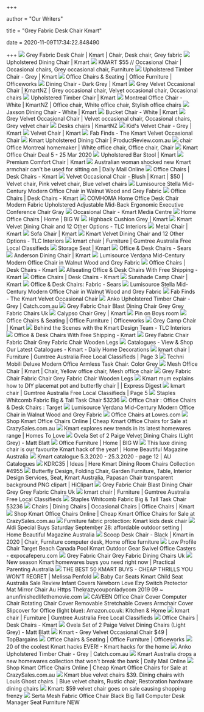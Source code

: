 +++
        
author = "Our Writers"
        
title = "Grey Fabric Desk Chair Kmart"
        
date = 2020-11-09T17:34:22.848490
        
+++
[ ![](https://i.pinimg.com/564x/12/c8/28/12c82874b9cf5597f5240ae89a2c9d25.jpg)](https://i.pinimg.com/564x/12/c8/28/12c82874b9cf5597f5240ae89a2c9d25.jpg) Grey Fabric Desk Chair | Kmart | Chair, Desk chair, Grey fabric
[ ![](https://www.kmart.com.au/wcsstore/Kmart/images/ncatalog/f/8/42428428-1-f.jpg)](https://www.kmart.com.au/wcsstore/Kmart/images/ncatalog/f/8/42428428-1-f.jpg) Upholstered Dining Chair | Kmart
[ ![](https://i.pinimg.com/originals/73/19/b8/7319b8a2d0e1410ad895f0a42c324ba9.jpg)](https://i.pinimg.com/originals/73/19/b8/7319b8a2d0e1410ad895f0a42c324ba9.jpg) KMART $55 // Occasional Chair | Occasional chairs, Grey occasional chair,  Furniture
[ ![](https://www.kmart.com.au/wcsstore/Kmart/images/ncatalog/f/9/42871859-1-f.jpg)](https://www.kmart.com.au/wcsstore/Kmart/images/ncatalog/f/9/42871859-1-f.jpg) Upholstered Timber Chair - Grey | Kmart
[ ![](https://s3-ap-southeast-2.amazonaws.com/wc-prod-pim/Category_400x400/student-chairs-hometile-20.jpg)](https://s3-ap-southeast-2.amazonaws.com/wc-prod-pim/Category_400x400/student-chairs-hometile-20.jpg) Office Chairs & Seating | Office Furniture | Officeworks
[ ![](https://www.kmart.com.au/wcsstore/Kmart/images/ncatalog/f/7/42766117-1-f.jpg)](https://www.kmart.com.au/wcsstore/Kmart/images/ncatalog/f/7/42766117-1-f.jpg) Dining Chair - Dark Grey | Kmart
[ ![](https://i.pinimg.com/originals/fa/99/c0/fa99c07c44fd478b46404588ed9f4317.jpg)](https://i.pinimg.com/originals/fa/99/c0/fa99c07c44fd478b46404588ed9f4317.jpg) Grey Velvet Occasional Chair | KmartNZ | Grey occasional chair, Velvet  occasional chair, Occasional chairs
[ ![](https://www.kmart.com.au/wcsstore/Kmart/images/ncatalog/f/0/42766100-1-f.jpg)](https://www.kmart.com.au/wcsstore/Kmart/images/ncatalog/f/0/42766100-1-f.jpg) Upholstered Timber Chair | Kmart
[ ![](https://i.pinimg.com/originals/40/50/b5/4050b5912333a5f9c4de0420ba2064ad.jpg)](https://i.pinimg.com/originals/40/50/b5/4050b5912333a5f9c4de0420ba2064ad.jpg) Montreal Office Chair - White | KmartNZ | Office chair, White office chair,  Stylish office chairs
[ ![](https://www.kmart.com.au/wcsstore/Kmart/images/ncatalog/f/3/42789673-1-f.jpg)](https://www.kmart.com.au/wcsstore/Kmart/images/ncatalog/f/3/42789673-1-f.jpg) Jaxson Dining Chair - White | Kmart
[ ![](https://www.kmart.com.au/wcsstore/Kmart/images/ncatalog/f/4/42177524-1-f.jpg)](https://www.kmart.com.au/wcsstore/Kmart/images/ncatalog/f/4/42177524-1-f.jpg) Bucket Chair - White | Kmart
[ ![](https://i.pinimg.com/564x/90/4e/1f/904e1fa5262d88d958931de56859337a.jpg)](https://i.pinimg.com/564x/90/4e/1f/904e1fa5262d88d958931de56859337a.jpg) Grey Velvet Occasional Chair | Velvet occasional chair, Occasional chairs,  Grey velvet chair
[ ![](https://www.kmart.co.nz/wcsstore/Kmart/images/ncatalog/tf/8/42757498-1-tf.jpg)](https://www.kmart.co.nz/wcsstore/Kmart/images/ncatalog/tf/8/42757498-1-tf.jpg) Desks chairs | KmartNZ
[ ![](https://www.kmart.com.au/wcsstore/Kmart/images/ncatalog/f/9/42774129-1-f.jpg)](https://www.kmart.com.au/wcsstore/Kmart/images/ncatalog/f/9/42774129-1-f.jpg) Kid's Velvet Chair - Grey | Kmart
[ ![](https://www.kmart.com.au/wcsstore/Kmart/images/ncatalog/f/1/42877011-1-f.jpg)](https://www.kmart.com.au/wcsstore/Kmart/images/ncatalog/f/1/42877011-1-f.jpg) Velvet Chair | Kmart
[ ![](http://www.househomedesign.com.au/wp-content/uploads/2018/06/382ced6df595ec9f55b7b5082a8d15be.jpg)](http://www.househomedesign.com.au/wp-content/uploads/2018/06/382ced6df595ec9f55b7b5082a8d15be.jpg) Fab Finds - The Kmart Velvet Occasional Chair
[ ![](https://cdn.productreview.com.au/resize/listing-picture/b7cf870c-f992-30f8-9468-c9ea11131036?width=1200&height=630&v=2)](https://cdn.productreview.com.au/resize/listing-picture/b7cf870c-f992-30f8-9468-c9ea11131036?width=1200&height=630&v=2) Kmart Upholstered Dining Chair | ProductReview.com.au
[ ![](https://i.pinimg.com/originals/c4/c5/37/c4c53777ac1cd5f21cbd67a44f02cfee.jpg)](https://i.pinimg.com/originals/c4/c5/37/c4c53777ac1cd5f21cbd67a44f02cfee.jpg) chair Office Montreal homemaker | White office chair, Office chair, Chair
[ ![](https://www.catalogueau.com/wp-content/uploads/2020/03/Kmart-Office-Chair-Deal-5-25-Mar-2020.jpg)](https://www.catalogueau.com/wp-content/uploads/2020/03/Kmart-Office-Chair-Deal-5-25-Mar-2020.jpg) Kmart Office Chair Deal 5 - 25 Mar 2020
[ ![](https://www.kmart.com.au/wcsstore/Kmart/images/ncatalog/f/6/42636786-1-f.jpg)](https://www.kmart.com.au/wcsstore/Kmart/images/ncatalog/f/6/42636786-1-f.jpg) Upholstered Bar Stool | Kmart
[ ![](https://www.kmart.com.au/wcsstore/Kmart/images/ncatalog/f/2/42832522-1-f.jpg)](https://www.kmart.com.au/wcsstore/Kmart/images/ncatalog/f/2/42832522-1-f.jpg) Premium Comfort Chair | Kmart
[ ![](https://i.dailymail.co.uk/1s/2019/07/21/02/16297398-7268901-image-m-126_1563671615218.jpg)](https://i.dailymail.co.uk/1s/2019/07/21/02/16297398-7268901-image-m-126_1563671615218.jpg) Australian woman shocked new Kmart armchair can't be used for sitting on |  Daily Mail Online
[ ![](https://c.shld.net/rpx/i/s/i/mp/10165699/prod_9958957230?hei=245&wid=245&op_sharpen=1&qlt=85)](https://c.shld.net/rpx/i/s/i/mp/10165699/prod_9958957230?hei=245&wid=245&op_sharpen=1&qlt=85) Office Chairs | Desk Chairs - Kmart
[ ![](https://i.pinimg.com/originals/2d/e7/11/2de711a3846f5fb5f243350af6f329c7.jpg)](https://i.pinimg.com/originals/2d/e7/11/2de711a3846f5fb5f243350af6f329c7.jpg) Velvet Occasional Chair - Blush | Kmart | $50 | Velvet chair, Pink velvet  chair, Blue velvet chairs
[ ![](https://c.shld.net/rpx/i/s/pi/mp/17670/prod_15809502109?src=https%3A%2F%2Flumisource.com%2Fimages%2F20581%2FW1%2F1825276B32A3D6B5F7AFB475969F2379%40Stella%2520Office%2520Chair%2520WL%2520GY%25202000%2520Side.jpg&d=404758d2261002142f62d840ecdd875cfa5e1fdf&?hei=64&wid=64&qlt=50)](https://c.shld.net/rpx/i/s/pi/mp/17670/prod_15809502109?src=https%3A%2F%2Flumisource.com%2Fimages%2F20581%2FW1%2F1825276B32A3D6B5F7AFB475969F2379%40Stella%2520Office%2520Chair%2520WL%2520GY%25202000%2520Side.jpg&d=404758d2261002142f62d840ecdd875cfa5e1fdf&?hei=64&wid=64&qlt=50) Lumisource Stella Mid-Century Modern Office Chair in Walnut Wood and Grey  Fabric
[ ![](https://c.shld.net/rpx/i/s/pi/mp/24335/prod_13518065229?src=http%3A%2F%2Fcdn.beyondstores.com%2Fimages%2FP%2FLumisource-Diana-Contemporary-Lounge-Chair-in-Gold-Metal-and-Blue-Velvet.jpg&d=aa01d3ee85ae3184148f15946592a45971380969&hei=245&wid=245&op_sharpen=1&qlt=85)](https://c.shld.net/rpx/i/s/pi/mp/24335/prod_13518065229?src=http%3A%2F%2Fcdn.beyondstores.com%2Fimages%2FP%2FLumisource-Diana-Contemporary-Lounge-Chair-in-Gold-Metal-and-Blue-Velvet.jpg&d=aa01d3ee85ae3184148f15946592a45971380969&hei=245&wid=245&op_sharpen=1&qlt=85) Office Chairs | Desk Chairs - Kmart
[ ![](https://c.shld.net/rpx/i/s/pi/mp/10160405/prod_9167100432?src=http%3A%2F%2Flykartstore.site%2Flykartimage%2FimageB%2FALVB07TYYKD99.jpg&d=0b07156668b2024674d447b477999da5b59dd18f&?hei=64&wid=64&qlt=50)](https://c.shld.net/rpx/i/s/pi/mp/10160405/prod_9167100432?src=http%3A%2F%2Flykartstore.site%2Flykartimage%2FimageB%2FALVB07TYYKD99.jpg&d=0b07156668b2024674d447b477999da5b59dd18f&?hei=64&wid=64&qlt=50) COMHOMA Home Office Desk Chair Modern Fabric Upholstered Adjustable  Mid-Back Ergonomic Executive Conference Chair Gray
[ ![](http://mediacentre.kmart.com.au/DataFiles/Image/2/42428459/1)](http://mediacentre.kmart.com.au/DataFiles/Image/2/42428459/1) Occasional Chair - Kmart Media Centre
[ ![](https://www.bigw.com.au/medias/sys_master/images/images/h51/h2d/14264094031902.jpg)](https://www.bigw.com.au/medias/sys_master/images/images/h51/h2d/14264094031902.jpg) Home Office Chairs | Home | BIG W
[ ![](https://www.kmart.com.au/wcsstore/Kmart/images/ncatalog/f/8/42625148-1-f.jpg)](https://www.kmart.com.au/wcsstore/Kmart/images/ncatalog/f/8/42625148-1-f.jpg) Highback Cushion Grey | Kmart
[ ![](https://www.tlcinteriors.com.au/wp-content/uploads/2018/09/powder-blue-velvet-dining-chairs-from-early-settler.jpg)](https://www.tlcinteriors.com.au/wp-content/uploads/2018/09/powder-blue-velvet-dining-chairs-from-early-settler.jpg) Kmart Velvet Dining Chair and 12 Other Options - TLC Interiors
[ ![](https://www.kmart.com.au/wcsstore/Kmart/images/ncatalog/f/0/42350040-1-f.jpg)](https://www.kmart.com.au/wcsstore/Kmart/images/ncatalog/f/0/42350040-1-f.jpg) Metal Chair | Kmart
[ ![](https://www.kmart.com.au/wcsstore/Kmart/images/ncatalog/f/3/42893523-1-f.jpg)](https://www.kmart.com.au/wcsstore/Kmart/images/ncatalog/f/3/42893523-1-f.jpg) Sofa Chair | Kmart
[ ![](https://mk0tlcinteriors4lydf.kinstacdn.com/wp-content/uploads/2018/09/kmart-velvet-dining-chair-blue-velvet-upholstered-chair.jpg)](https://mk0tlcinteriors4lydf.kinstacdn.com/wp-content/uploads/2018/09/kmart-velvet-dining-chair-blue-velvet-upholstered-chair.jpg) Kmart Velvet Dining Chair and 12 Other Options - TLC Interiors
[ ![](https://i.ebayimg.com/images/g/vuoAAOSw3Zpfp8cr/s-l400.webp)](https://i.ebayimg.com/images/g/vuoAAOSw3Zpfp8cr/s-l400.webp) kmart chair | Furniture | Gumtree Australia Free Local Classifieds
[ ![](https://www.kmart.com.au/wcsstore/Kmart/images/ncatalog/f/3/42828013-1-f.jpg)](https://www.kmart.com.au/wcsstore/Kmart/images/ncatalog/f/3/42828013-1-f.jpg) Storage Seat | Kmart
[ ![](https://c.shld.net/rpx/i/s/i/spin/image/spin_prod_45099401?hei=245&wid=245&op_sharpen=1&qlt=85)](https://c.shld.net/rpx/i/s/i/spin/image/spin_prod_45099401?hei=245&wid=245&op_sharpen=1&qlt=85) Office & Desk Chairs - Sears
[ ![](https://www.kmart.com.au/wcsstore/Kmart/images/ncatalog/tf/3/42909903-1-tf.jpg)](https://www.kmart.com.au/wcsstore/Kmart/images/ncatalog/tf/3/42909903-1-tf.jpg) Anderson Dining Chair | Kmart
[ ![](https://c.shld.net/rpx/i/s/pi/mp/17670/prod_16074616209?src=https%3A%2F%2Flumisource.com%2Fimages%2F20583%2FW1%2FAB9C3C359091FF228610CE13CD21D942%40Verdana%2520Office%2520Chair%2520WL%2520GY%25202000%2520Duo.jpg&d=70e6b0e1c191af29c2c3e6d142076945d640f86a&hei=333&wid=333&op_sharpen=1)](https://c.shld.net/rpx/i/s/pi/mp/17670/prod_16074616209?src=https%3A%2F%2Flumisource.com%2Fimages%2F20583%2FW1%2FAB9C3C359091FF228610CE13CD21D942%40Verdana%2520Office%2520Chair%2520WL%2520GY%25202000%2520Duo.jpg&d=70e6b0e1c191af29c2c3e6d142076945d640f86a&hei=333&wid=333&op_sharpen=1) Lumisource Verdana Mid-Century Modern Office Chair in Walnut Wood and Grey  Fabric
[ ![](https://c.shld.net/rpx/i/s/pi/mp/24335/prod_13534192029?src=http%3A%2F%2Fcdn.beyondstores.com%2Fimages%2FP%2FZ-Line-Grey-Task-Chair.jpg&d=996ff787061104329e4bd52841a5d949c31b9961&hei=245&wid=245&op_sharpen=1&qlt=85)](https://c.shld.net/rpx/i/s/pi/mp/24335/prod_13534192029?src=http%3A%2F%2Fcdn.beyondstores.com%2Fimages%2FP%2FZ-Line-Grey-Task-Chair.jpg&d=996ff787061104329e4bd52841a5d949c31b9961&hei=245&wid=245&op_sharpen=1&qlt=85) Office Chairs | Desk Chairs - Kmart
[ ![](https://c.shld.net/rpx/i/s/pi/mp/21172/prod_15637201209?src=https%3A%2F%2Fwww.shopladder.com%2Fprodimages-cdls%2FAMS%2FP24200-T0-W1000-H1000-MW500-MH500-V3-R3-Bams-57-1-12-t2.jpg&d=8ac4b471f53a5ef797c9b7ee1a10792520a20bc9&hei=245&wid=245&op_sharpen=1&qlt=85)](https://c.shld.net/rpx/i/s/pi/mp/21172/prod_15637201209?src=https%3A%2F%2Fwww.shopladder.com%2Fprodimages-cdls%2FAMS%2FP24200-T0-W1000-H1000-MW500-MH500-V3-R3-Bams-57-1-12-t2.jpg&d=8ac4b471f53a5ef797c9b7ee1a10792520a20bc9&hei=245&wid=245&op_sharpen=1&qlt=85) Allseating Office & Desk Chairs With Free Shipping - Kmart
[ ![](https://c.shld.net/rpx/i/s/pi/mp/27954/prod_14207055017?src=http%3A%2F%2Fgm-images.amiventures.net%2FAMI2%2FB01MT8LC3J_L1.jpg&d=fb6e1246181e37b13c6f1f49026f90122502822c&hei=245&wid=245&op_sharpen=1&qlt=85)](https://c.shld.net/rpx/i/s/pi/mp/27954/prod_14207055017?src=http%3A%2F%2Fgm-images.amiventures.net%2FAMI2%2FB01MT8LC3J_L1.jpg&d=fb6e1246181e37b13c6f1f49026f90122502822c&hei=245&wid=245&op_sharpen=1&qlt=85) Office Chairs | Desk Chairs - Kmart
[ ![](https://www.kmart.com.au/wcsstore/Kmart/images/ncatalog/f/9/42915119-1-f.jpg)](https://www.kmart.com.au/wcsstore/Kmart/images/ncatalog/f/9/42915119-1-f.jpg) Sunshade Camp Chair | Kmart
[ ![](https://c.shld.net/rpx/i/s/pi/mp/10296885/prod_12034331804?src=https%3A%2F%2Fimages-na.ssl-images-amazon.com%2Fimages%2FI%2F61kMmEXJb0L._AC_SL1500_.jpg&d=4b1fa112e3afa0be8c9b0305d262471c4ebb3825&hei=245&wid=245&op_sharpen=1&qlt=85)](https://c.shld.net/rpx/i/s/pi/mp/10296885/prod_12034331804?src=https%3A%2F%2Fimages-na.ssl-images-amazon.com%2Fimages%2FI%2F61kMmEXJb0L._AC_SL1500_.jpg&d=4b1fa112e3afa0be8c9b0305d262471c4ebb3825&hei=245&wid=245&op_sharpen=1&qlt=85) Office & Desk Chairs: Fabric - Sears
[ ![](https://c.shld.net/rpx/i/s/pi/mp/17670/prod_16074615909?src=https%3A%2F%2Flumisource.com%2Fimages%2F20581%2FW1%2F1BD4D026045C1B08423D0C2CF3D178D5%40Stella%2520Office%2520Chair%2520WL%2520GY%25202000%2520Back.jpg&d=90efa7bed0cfde57cf1f33c664169e1de02d46ca&hei=333&wid=333&op_sharpen=1)](https://c.shld.net/rpx/i/s/pi/mp/17670/prod_16074615909?src=https%3A%2F%2Flumisource.com%2Fimages%2F20581%2FW1%2F1BD4D026045C1B08423D0C2CF3D178D5%40Stella%2520Office%2520Chair%2520WL%2520GY%25202000%2520Back.jpg&d=90efa7bed0cfde57cf1f33c664169e1de02d46ca&hei=333&wid=333&op_sharpen=1) Lumisource Stella Mid-Century Modern Office Chair in Walnut Wood and Grey  Fabric
[ ![](http://www.househomedesign.com.au/wp-content/uploads/2018/06/feb-living-310118-furniture-tall-banner.jpg)](http://www.househomedesign.com.au/wp-content/uploads/2018/06/feb-living-310118-furniture-tall-banner.jpg) Fab Finds - The Kmart Velvet Occasional Chair
[ ![](https://s.catch.com.au/images/product/0026/26766/5dc9e609f1ae6932960829.jpg)](https://s.catch.com.au/images/product/0026/26766/5dc9e609f1ae6932960829.jpg) Anko Upholstered Timber Chair - Grey | Catch.com.au
[ ![](http://goopil.co/wp-content/uploads/2018/05/grey-fabric-chair-floral-fabric-dining-chairs-in-antique-grey-in-a-pair-1-grey-fabric-chair-kmart.jpg)](http://goopil.co/wp-content/uploads/2018/05/grey-fabric-chair-floral-fabric-dining-chairs-in-antique-grey-in-a-pair-1-grey-fabric-chair-kmart.jpg) Grey Fabric Chair Blast Dining Chair Grey Grey Fabric Chairs Uk
[ ![](https://www.kmart.com.au/wcsstore/Kmart/images/ncatalog/f/4/42907084-1-f.jpg)](https://www.kmart.com.au/wcsstore/Kmart/images/ncatalog/f/4/42907084-1-f.jpg) Calypso Chair Grey | Kmart
[ ![](https://i.pinimg.com/originals/94/5e/e0/945ee0a75adb2748d97775d00f23bead.jpg)](https://i.pinimg.com/originals/94/5e/e0/945ee0a75adb2748d97775d00f23bead.jpg) Pin on Boys room
[ ![](https://s3-ap-southeast-2.amazonaws.com/wc-prod-pim/Category_400x400/desk-chairs.jpg)](https://s3-ap-southeast-2.amazonaws.com/wc-prod-pim/Category_400x400/desk-chairs.jpg) Office Chairs & Seating | Office Furniture | Officeworks
[ ![](https://www.kmart.com.au/wcsstore/Kmart/images/ncatalog/f/6/42496656-1-f.jpg)](https://www.kmart.com.au/wcsstore/Kmart/images/ncatalog/f/6/42496656-1-f.jpg) Grey Camp Chair | Kmart
[ ![](https://www.tlcinteriors.com.au/wp-content/uploads/2018/03/kmart-natural-living-room-grey-upholstered-dining-chair-and-tan-leather-cushion.jpg)](https://www.tlcinteriors.com.au/wp-content/uploads/2018/03/kmart-natural-living-room-grey-upholstered-dining-chair-and-tan-leather-cushion.jpg) Behind the Scenes with the Kmart Design Team - TLC Interiors
[ ![](https://c.shld.net/rpx/i/s/i/spin/10040414/prod_16392252612?hei=245&wid=245&op_sharpen=1&qlt=85)](https://c.shld.net/rpx/i/s/i/spin/10040414/prod_16392252612?hei=245&wid=245&op_sharpen=1&qlt=85) Office & Desk Chairs With Free Shipping - Kmart
[ ![](http://goopil.co/wp-content/uploads/2018/05/grey-fabric-chair-modern-dining-chair-in-grey-fabric-grey-fabric-dining-chairs-with-chrome-legs.jpg)](http://goopil.co/wp-content/uploads/2018/05/grey-fabric-chair-modern-dining-chair-in-grey-fabric-grey-fabric-dining-chairs-with-chrome-legs.jpg) Grey Fabric Chair Fabric Chair Grey Fabric Chair Wooden Legs
[ ![](http://www.dailyhomedecorations.com/wp-content/uploads/2015/08/catalogues---view-shop-our-latest-catalogues---kmart.jpg)](http://www.dailyhomedecorations.com/wp-content/uploads/2015/08/catalogues---view-shop-our-latest-catalogues---kmart.jpg) Catalogues - View & Shop Our Latest Catalogues - Kmart - Daily Home  Decorations
[ ![](https://i.ebayimg.com/images/g/wQMAAOSwJSlfWFFM/s-l400.jpg)](https://i.ebayimg.com/images/g/wQMAAOSwJSlfWFFM/s-l400.jpg) kmart chair | Furniture | Gumtree Australia Free Local Classifieds | Page 3
[ ![](https://c.shld.net/rpx/i/s/pi/mp/10164233/prod_9258395905?src=http%3A%2F%2F180.151.85.74%2Fpublic%2FRTA-Products%2FRTA-3237-GRY.jpg&d=24a960994a6890c30ffabd3130714ae17313b249&?hei=64&wid=64&qlt=50)](https://c.shld.net/rpx/i/s/pi/mp/10164233/prod_9258395905?src=http%3A%2F%2F180.151.85.74%2Fpublic%2FRTA-Products%2FRTA-3237-GRY.jpg&d=24a960994a6890c30ffabd3130714ae17313b249&?hei=64&wid=64&qlt=50) Techni Mobili Deluxe Modern Office Armless Task Chair. Color Grey
[ ![](https://i.pinimg.com/564x/37/51/3b/37513ba36099001c674fb595336c876e.jpg)](https://i.pinimg.com/564x/37/51/3b/37513ba36099001c674fb595336c876e.jpg) Mesh Office Chair | Kmart | Chair, Yellow office chair, Mesh office chair
[ ![](http://goopil.co/wp-content/uploads/2018/05/grey-fabric-chair-skyline-office-chair-grey-fabric-grey-fabric-dining-room-chairs-uk.jpg)](http://goopil.co/wp-content/uploads/2018/05/grey-fabric-chair-skyline-office-chair-grey-fabric-grey-fabric-dining-room-chairs-uk.jpg) Grey Fabric Chair Fabric Chair Grey Fabric Chair Wooden Legs
[ ![](https://i.dailymail.co.uk/i/newpix/2018/03/22/05/4A6BEA6100000578-5530217-image-a-24_1521696586349.jpg)](https://i.dailymail.co.uk/i/newpix/2018/03/22/05/4A6BEA6100000578-5530217-image-a-24_1521696586349.jpg) Kmart mum explains how to DIY placemat pot and butterfly chair | | Express  Digest
[ ![](https://i.ebayimg.com/images/g/~~YAAOSwB4VfNb1z/s-l400.webp)](https://i.ebayimg.com/images/g/~~YAAOSwB4VfNb1z/s-l400.webp) kmart chair | Gumtree Australia Free Local Classifieds | Page 5
[ ![](https://c.shld.net/rpx/i/s/pi/mp/10175034/prod_17337424139?src=https%3A%2F%2Fi.ebayimg.com%2Fimages%2Fg%2FXg8AAOSwcDBd%7EACd%2Fs-l1600.jpg&d=86ecb05eca131da4fc5d7ab3ae63a1877e2d2651&hei=333&wid=333&op_sharpen=1)](https://c.shld.net/rpx/i/s/pi/mp/10175034/prod_17337424139?src=https%3A%2F%2Fi.ebayimg.com%2Fimages%2Fg%2FXg8AAOSwcDBd%7EACd%2Fs-l1600.jpg&d=86ecb05eca131da4fc5d7ab3ae63a1877e2d2651&hei=333&wid=333&op_sharpen=1) Staples Whitcomb Fabric Big & Tall Task Chair 53236
[ ![](https://target.scene7.com/is/image/Target/OfficeChairs-200326-1585252166913)](https://target.scene7.com/is/image/Target/OfficeChairs-200326-1585252166913) Office Chair : Office Chairs & Desk Chairs : Target
[ ![](https://c.shld.net/rpx/i/s/pi/mp/17670/prod_15809504509?src=https%3A%2F%2Flumisource.com%2Fimages%2F20583%2FW1%2F10561D4B02A98E240ADF8AD39EBD3D88%40Verdana%2520Office%2520Chair%2520WL%2520GY%25202000%2520Side.jpg&d=a65bc4fde42ab1590378a50bce4b7b3a7bcc0a88&?hei=64&wid=64&qlt=50)](https://c.shld.net/rpx/i/s/pi/mp/17670/prod_15809504509?src=https%3A%2F%2Flumisource.com%2Fimages%2F20583%2FW1%2F10561D4B02A98E240ADF8AD39EBD3D88%40Verdana%2520Office%2520Chair%2520WL%2520GY%25202000%2520Side.jpg&d=a65bc4fde42ab1590378a50bce4b7b3a7bcc0a88&?hei=64&wid=64&qlt=50) Lumisource Verdana Mid-Century Modern Office Chair in Walnut Wood and Grey  Fabric
[ ![](https://mobileimages.lowes.com/product/converted/100301/1003010668.jpg?size=xl)](https://mobileimages.lowes.com/product/converted/100301/1003010668.jpg?size=xl) Office Chairs at Lowes.com
[ ![](https://img.crazysales.com.au/products_pictures/1594/159487_1061389_F.jpg)](https://img.crazysales.com.au/products_pictures/1594/159487_1061389_F.jpg) Shop Kmart Office Chairs Online | Cheap Kmart Office Chairs for Sale at  CrazySales.com.au
[ ![](https://d3lp4xedbqa8a5.cloudfront.net/s3/digital-cougar-assets/homes/2018/07/30/7063/kmart-chair.jpg?width=600&height=315&quality=75&mode=crop)](https://d3lp4xedbqa8a5.cloudfront.net/s3/digital-cougar-assets/homes/2018/07/30/7063/kmart-chair.jpg?width=600&height=315&quality=75&mode=crop) Kmart explores new trends in its latest homewares range | Homes To Love
[ ![](https://assets.kogan.com/files/product/2020/OVP2PDCHRGA/OVP2PDCHRGA_hero.jpg?auto=webp&canvas=1200%2C630&fit=bounds&height=630&quality=75&width=1200)](https://assets.kogan.com/files/product/2020/OVP2PDCHRGA/OVP2PDCHRGA_hero.jpg?auto=webp&canvas=1200%2C630&fit=bounds&height=630&quality=75&width=1200) Ovela Set of 2 Paige Velvet Dining Chairs (Light Grey) - Matt Blatt
[ ![](https://www.bigw.com.au/medias/sys_master/images/images/h55/h17/11359310446622.jpg)](https://www.bigw.com.au/medias/sys_master/images/images/h55/h17/11359310446622.jpg) Office Furniture | Home | BIG W
[ ![](https://www.homebeautiful.com.au/media/21077/080319-kmart-velvet-chair.jpg?width=720&center=0.0,0.0)](https://www.homebeautiful.com.au/media/21077/080319-kmart-velvet-chair.jpg?width=720&center=0.0,0.0) This luxe dining chair is our favourite Kmart hack of the year! | Home  Beautiful Magazine Australia
[ ![](https://au-catalogues.com/public/gimg/7/9/3/9/2/4/793924-900-100000.jpg)](https://au-catalogues.com/public/gimg/7/9/3/9/2/4/793924-900-100000.jpg) Kmart catalogue 5.3.2020 - 25.3.2020 - page 12 | AU Catalogues
[ ![](https://media1.popsugar-assets.com/files/thumbor/hClJ_Bi9sCtqnqrqlQ1SOWmqv8M/fit-in/1024x1024/filters:format_auto-!!-:strip_icc-!!-/2017/08/02/051/n/36731630/017eb784dcda979f_Kmart-Dining-Chair-Upholstered-_AU-39_/i/Kmart-Upholstered-Dining-Chair-39.jpg)](https://media1.popsugar-assets.com/files/thumbor/hClJ_Bi9sCtqnqrqlQ1SOWmqv8M/fit-in/1024x1024/filters:format_auto-!!-:strip_icc-!!-/2017/08/02/051/n/36731630/017eb784dcda979f_Kmart-Dining-Chair-Upholstered-_AU-39_/i/Kmart-Upholstered-Dining-Chair-39.jpg) KDRC35 | Ideas | Here Kmart Dining Room Chairs Collection #4955
[ ![](https://p1.hiclipart.com/preview/244/407/802/butterfly-design-folding-chair-garden-furniture-table-interior-design-services-seat-kmart-australia-papasan-chair-png-clipart-thumbnail.jpg)](https://p1.hiclipart.com/preview/244/407/802/butterfly-design-folding-chair-garden-furniture-table-interior-design-services-seat-kmart-australia-papasan-chair-png-clipart-thumbnail.jpg) Butterfly Design, Folding Chair, Garden Furniture, Table, Interior Design  Services, Seat, Kmart Australia, Papasan Chair transparent background PNG  clipart | HiClipart
[ ![](http://goopil.co/wp-content/uploads/2018/05/grey-fabric-chair-fabric-dining-chair-grey-grey-fabric-chair-kmart.jpg)](http://goopil.co/wp-content/uploads/2018/05/grey-fabric-chair-fabric-dining-chair-grey-grey-fabric-chair-kmart.jpg) Grey Fabric Chair Blast Dining Chair Grey Grey Fabric Chairs Uk
[ ![](https://i.ebayimg.com/images/g/e64AAOSwq69fp0Ny/s-l400.webp)](https://i.ebayimg.com/images/g/e64AAOSwq69fp0Ny/s-l400.webp) kmart chair | Furniture | Gumtree Australia Free Local Classifieds
[ ![](https://c.shld.net/rpx/i/s/pi/mp/10175034/prod_17337424239?src=https%3A%2F%2Fi.ebayimg.com%2Fimages%2Fg%2FX5AAAOSwYBNd%7EACd%2Fs-l1600.jpg&d=5f2b4fff8accdac00614f530e0fda7cc7e12842b&hei=333&wid=333&op_sharpen=1)](https://c.shld.net/rpx/i/s/pi/mp/10175034/prod_17337424239?src=https%3A%2F%2Fi.ebayimg.com%2Fimages%2Fg%2FX5AAAOSwYBNd%7EACd%2Fs-l1600.jpg&d=5f2b4fff8accdac00614f530e0fda7cc7e12842b&hei=333&wid=333&op_sharpen=1) Staples Whitcomb Fabric Big & Tall Task Chair 53236
[ ![](https://www.kmart.com.au/wcsstore/Kmart/images/ncatalog/tf/3/42944003-1-tf.jpg)](https://www.kmart.com.au/wcsstore/Kmart/images/ncatalog/tf/3/42944003-1-tf.jpg) Chairs | Dining Chairs | Occasional Chairs | Office Chairs | Kmart
[ ![](https://img.crazysales.com.au/products_pictures/205/213/213995_1658183_F.jpg)](https://img.crazysales.com.au/products_pictures/205/213/213995_1658183_F.jpg) Shop Kmart Office Chairs Online | Cheap Kmart Office Chairs for Sale at  CrazySales.com.au
[ ![](https://lh5.googleusercontent.com/proxy/B_-Bp2vRejT2yYsrjDY6JTYxi9mae4AZvPvBWwwJ7PaZG7iW0wAk3vNgGAxSsKcenO_inwkPUrvObBPndSgXJC-xhOGx1dYZlTy3xXtMN3_clTVvSVLKCNZrVNLollk=w1200-h630-p-k-no-nu)](https://lh5.googleusercontent.com/proxy/B_-Bp2vRejT2yYsrjDY6JTYxi9mae4AZvPvBWwwJ7PaZG7iW0wAk3vNgGAxSsKcenO_inwkPUrvObBPndSgXJC-xhOGx1dYZlTy3xXtMN3_clTVvSVLKCNZrVNLollk=w1200-h630-p-k-no-nu) Furniture fabric protection: Kmart kids desk chair
[ ![](https://www.homebeautiful.com.au/media/23777/24-09-19-aldi-special-buys3.jpg?width=720&center=0.0,0.0)](https://www.homebeautiful.com.au/media/23777/24-09-19-aldi-special-buys3.jpg?width=720&center=0.0,0.0) Aldi Special Buys Saturday September 28: affordable outdoor setting | Home  Beautiful Magazine Australia
[ ![](https://i.pinimg.com/originals/7b/96/76/7b967641732822e507f0478901eed00e.png)](https://i.pinimg.com/originals/7b/96/76/7b967641732822e507f0478901eed00e.png) Scoop Desk Chair - Black | Kmart in 2020 | Chair, Furniture computer desk,  Home office furniture
[ ![](https://www.expocafeperu.com/w/2020/01/low-profile-chair-target-low-profile-beach-chair-canada-low-profile-pool-chair-low-profile-chair-kmart.jpg)](https://www.expocafeperu.com/w/2020/01/low-profile-chair-target-low-profile-beach-chair-canada-low-profile-pool-chair-low-profile-chair-kmart.jpg) Low Profile Chair Target Beach Canada Pool Kmart Outdoor Gear Swivel Office  Casters - expocafeperu.com
[ ![](http://goopil.co/wp-content/uploads/2018/05/grey-fabric-chair-washed-oak-soft-grey-4-6-extension-table-6-upholstered-fabric-chairs-grey-fabric-chair-kmart.jpg)](http://goopil.co/wp-content/uploads/2018/05/grey-fabric-chair-washed-oak-soft-grey-4-6-extension-table-6-upholstered-fabric-chairs-grey-fabric-chair-kmart.jpg) Grey Fabric Chair Grey Fabric Dining Chairs Uk
[ ![](https://www.practicalparenting.com.au/media/4020/screen-shot-2018-07-30-at-123843-pm.png?width=675)](https://www.practicalparenting.com.au/media/4020/screen-shot-2018-07-30-at-123843-pm.png?width=675) New season Kmart homewares buys you need right now | Practical Parenting  Australia
[ ![](https://melissapenfold.com/wp-content/uploads/2018/02/Screen-Shot-2018-02-14-at-10.56.37-AM-480x490.png)](https://melissapenfold.com/wp-content/uploads/2018/02/Screen-Shot-2018-02-14-at-10.56.37-AM-480x490.png) THE BEST 50 KMART BUYS - CHEAP THRILLS YOU WON'T REGRET | Melissa Penfold
[ ![](https://www.anunfinishedlifethemovie.com/b/2020/05/baby-car-seats-kmart-seat-covers-au-love-newborn-protector-infant-child-australia-mothers-choice-trinity-unharnessed-booster-expiration-date-travel-system-728x728.jpg)](https://www.anunfinishedlifethemovie.com/b/2020/05/baby-car-seats-kmart-seat-covers-au-love-newborn-protector-infant-child-australia-mothers-choice-trinity-unharnessed-booster-expiration-date-travel-system-728x728.jpg) Baby Car Seats Kmart Child Seat Australia Sale Review Infant Covers Newborn  Love Ezy Switch Protector Mat Mirror Chair Au Https Thekrazycouponladycom  2019 09 ~ anunfinishedlifethemovie.com
[ ![](https://m.media-amazon.com/images/I/71SvUeZA6oL._AC_SS350_.jpg)](https://m.media-amazon.com/images/I/71SvUeZA6oL._AC_SS350_.jpg) CAVEEN Office Chair Cover Computer Chair Rotating Chair Cover Removable  Stretchable Covers Armchair Cover Slipcover for Office (light blue):  Amazon.co.uk: Kitchen & Home
[ ![](https://i.ebayimg.com/images/g/WtUAAOSwVrZfonks/s-l400.webp)](https://i.ebayimg.com/images/g/WtUAAOSwVrZfonks/s-l400.webp) kmart chair | Furniture | Gumtree Australia Free Local Classifieds
[ ![](https://c.shld.net/rpx/i/s/pi/mp/24335/prod_13517865729?src=http%3A%2F%2Fcdn.beyondstores.com%2Fimages%2FP%2FLumisource-Masters-Industrial-Task-Chair-in-Black-Base-and-Black-Faux-Leather.jpg&d=0f257ed54402fd7456555f3a93d44830ad9f167c&hei=245&wid=245&op_sharpen=1&qlt=85)](https://c.shld.net/rpx/i/s/pi/mp/24335/prod_13517865729?src=http%3A%2F%2Fcdn.beyondstores.com%2Fimages%2FP%2FLumisource-Masters-Industrial-Task-Chair-in-Black-Base-and-Black-Faux-Leather.jpg&d=0f257ed54402fd7456555f3a93d44830ad9f167c&hei=245&wid=245&op_sharpen=1&qlt=85) Office Chairs | Desk Chairs - Kmart
[ ![](https://assets.kogan.com/files/product/2020/OVP2PDCHRGA/OVP2PDCHRGA_2.jpg?auto=webp&canvas=753%2C502&fit=bounds&height=502&quality=75&width=753)](https://assets.kogan.com/files/product/2020/OVP2PDCHRGA/OVP2PDCHRGA_2.jpg?auto=webp&canvas=753%2C502&fit=bounds&height=502&quality=75&width=753) Ovela Set of 2 Paige Velvet Dining Chairs (Light Grey) - Matt Blatt
[ ![](https://d2hzvxamqgodh.cloudfront.net/sites/default/files/dealimage/img_20190107_072528.jpg)](https://d2hzvxamqgodh.cloudfront.net/sites/default/files/dealimage/img_20190107_072528.jpg) Kmart - Grey Velvet Occasional Chair $49 | TopBargains
[ ![](https://s3-ap-southeast-2.amazonaws.com/wc-prod-pim/Category_400x400/visitor-lounge-chairs-hometile-2020.jpg)](https://s3-ap-southeast-2.amazonaws.com/wc-prod-pim/Category_400x400/visitor-lounge-chairs-hometile-2020.jpg) Office Chairs & Seating | Office Furniture | Officeworks
[ ![](https://stylecurator.com.au/wp-content/uploads/2019/12/Bookcase-makeover_simteriorsandesign.png)](https://stylecurator.com.au/wp-content/uploads/2019/12/Bookcase-makeover_simteriorsandesign.png) 20 of the coolest Kmart hacks EVER! - Kmart hacks for the home
[ ![](https://s.catch.com.au/images/product/0026/26766/5dc9e609c1e5a192173572.jpg)](https://s.catch.com.au/images/product/0026/26766/5dc9e609c1e5a192173572.jpg) Anko Upholstered Timber Chair - Grey | Catch.com.au
[ ![](https://i.dailymail.co.uk/1s/2020/08/31/01/32583076-8679861-image-m-94_1598833613540.jpg)](https://i.dailymail.co.uk/1s/2020/08/31/01/32583076-8679861-image-m-94_1598833613540.jpg) Kmart Australia drops a new homewares collection that won't break the bank  | Daily Mail Online
[ ![](https://img.crazysales.com.au/products_pictures/205/226/226765_1778263_F.jpg)](https://img.crazysales.com.au/products_pictures/205/226/226765_1778263_F.jpg) Shop Kmart Office Chairs Online | Cheap Kmart Office Chairs for Sale at  CrazySales.com.au
[ ![](https://i.pinimg.com/originals/a9/f5/f3/a9f5f302322face9e6dba61fbd41a7de.png)](https://i.pinimg.com/originals/a9/f5/f3/a9f5f302322face9e6dba61fbd41a7de.png) Kmart blue velvet chairs $39. Dining chairs with Louis Ghost chairs. | Blue  velvet chairs, Rustic chair, Restoration hardware dining chairs
[ ![](https://cdn.newsapi.com.au/image/v1/8f08a74353f8926c401191577944d322)](https://cdn.newsapi.com.au/image/v1/8f08a74353f8926c401191577944d322) Kmart: $59 velvet chair goes on sale causing shopping frenzy
[ ![](https://c.shld.net/rpx/i/s/pi/mp/10397239/prod_14968274637?src=https%3A%2F%2Fi.ebayimg.com%2Fimages%2Fg%2FBnMAAOSwSbFfRoox%2Fs-l1600.jpg&d=d727c7ab7c7b83b7ea62d934abcc95cf492ef558&hei=333&wid=333&op_sharpen=1)](https://c.shld.net/rpx/i/s/pi/mp/10397239/prod_14968274637?src=https%3A%2F%2Fi.ebayimg.com%2Fimages%2Fg%2FBnMAAOSwSbFfRoox%2Fs-l1600.jpg&d=d727c7ab7c7b83b7ea62d934abcc95cf492ef558&hei=333&wid=333&op_sharpen=1) Serta Mesh Fabric Office Chair Black Big Tall Computer Desk Manager Seat  Furniture NEW
